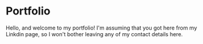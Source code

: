 # Portfolio
Hello, and welcome to my portfolio! I'm assuming that you got here from my Linkdin page, so I won't bother leaving any of my contact details here.
